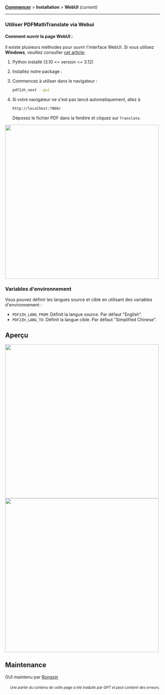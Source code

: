 [**Commencer**](./getting-started.md) > **Installation** > **WebUI** _(current)_

---

### Utiliser PDFMathTranslate via Webui

#### Comment ouvrir la page WebUI :

Il existe plusieurs méthodes pour ouvrir l'interface WebUI. Si vous utilisez **Windows**, veuillez consulter [cet article](./INSTALLATION_winexe.md);

1. Python installé (3.10 <= version <= 3.12)

2. Installez notre package :

3. Commencez à utiliser dans le navigateur :

    ```bash
    pdf2zh_next --gui
    ```

4. Si votre navigateur ne s'est pas lancé automatiquement, allez à

    ```bash
    http://localhost:7860/
    ```

    Déposez le fichier PDF dans la fenêtre et cliquez sur `Translate`.

<!-- <img src="./images/gui.gif" width="500"/> -->
<img src='./../images/gui.gif' width="500"/>

### Variables d'environnement

Vous pouvez définir les langues source et cible en utilisant des variables d'environnement :

- `PDF2ZH_LANG_FROM`: Définit la langue source. Par défaut "English".
- `PDF2ZH_LANG_TO`: Définit la langue cible. Par défaut "Simplified Chinese".

## Aperçu

<img src="./../images/before.png" width="500"/>
<img src="./../images/after.png" width="500"/>

## Maintenance

GUI maintenu par [Rongxin](https://github.com/reycn)

<div align="right"> 
<h6><small>Une partie du contenu de cette page a été traduite par GPT et peut contenir des erreurs.</small></h6>